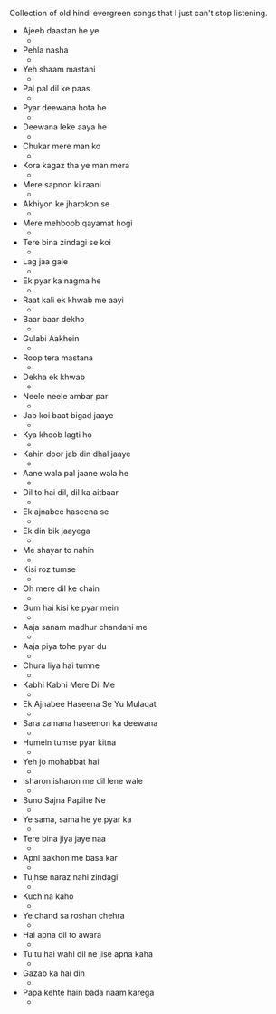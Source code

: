 Collection of old hindi evergreen songs that I just can't stop listening.
* Ajeeb daastan he ye
  * []()
* Pehla nasha
  * []()
* Yeh shaam mastani
  * []()
* Pal pal dil ke paas
  * []()
* Pyar deewana hota he
  * []()
* Deewana leke aaya he
  * []()
* Chukar mere man ko
  * []()
* Kora kagaz tha ye man mera
  * []()
* Mere sapnon ki raani
  * []()
* Akhiyon ke jharokon se
  * []()
* Mere mehboob qayamat hogi
  * []()
* Tere bina zindagi se koi
  * []()
* Lag jaa gale
  * []()
* Ek pyar ka nagma he
  * []()
* Raat kali ek khwab me aayi
  * []()
* Baar baar dekho
  * []()
* Gulabi Aakhein
  * []()
* Roop tera mastana
  * []()
* Dekha ek khwab
  * []()
* Neele neele ambar par
  * []()
* Jab koi baat bigad jaaye
  * []()
* Kya khoob lagti ho
  * []()
* Kahin door jab din dhal jaaye
  * []()
* Aane wala pal jaane wala he
  * []()
* Dil to hai dil, dil ka aitbaar
  * []()
* Ek ajnabee haseena se
  * []()
* Ek din bik jaayega
  * []()
* Me shayar to nahin
  * []()
* Kisi roz tumse
  * []()
* Oh mere dil ke chain
  * []()
* Gum hai kisi ke pyar mein
  * []()
* Aaja sanam madhur chandani me
  * []()
* Aaja piya tohe pyar du
  * []()
* Chura liya hai tumne
  * []()
* Kabhi Kabhi Mere Dil Me
  * []()
* Ek Ajnabee Haseena Se Yu Mulaqat
  * []()
* Sara zamana haseenon ka deewana
  * []()
* Humein tumse pyar kitna
  * []()
* Yeh jo mohabbat hai
  * []()
* Isharon isharon me dil lene wale
  * []()
* Suno Sajna Papihe Ne
  * []()
* Ye sama, sama he ye pyar ka
  * []()
* Tere bina jiya jaye naa
  * []()
* Apni aakhon me basa kar
  * []()
* Tujhse naraz nahi zindagi
  * []()
* Kuch na kaho
  * []()
* Ye chand sa roshan chehra
  * []()
* Hai apna dil to awara
  * []()
* Tu tu hai wahi dil ne jise apna kaha
  * []()
* Gazab ka hai din
  * []()
* Papa kehte hain bada naam karega
  * []()
